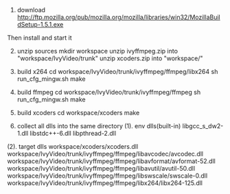 1. download
http://ftp.mozilla.org/pub/mozilla.org/mozilla/libraries/win32/MozillaBuildSetup-1.5.1.exe

Then install and start it

2. unzip sources
mkdir workspace
unzip ivyffmpeg.zip into "workspace/IvyVideo/trunk"
unzip xcoders.zip into "workspace/"

3. build x264
cd workspace/IvyVideo/trunk/ivyffmpeg/ffmpeg/libx264
sh run_cfg_mingw.sh
make

4. build ffmpeg
cd workspace/IvyVideo/trunk/ivyffmpeg/ffmpeg
sh run_cfg_mingw.sh
make

5. build xcoders
cd workspace/xcoders
make

6. collect all dlls into the same directory
(1). env dlls(built-in)
libgcc_s_dw2-1.dll
libstdc++-6.dll
libpthread-2.dll

(2). target dlls
workspace/xcoders/xcoders.dll
workspace/IvyVideo/trunk/ivyffmpeg/ffmpeg/libavcodec/avcodec.dll
workspace/IvyVideo/trunk/ivyffmpeg/ffmpeg/libavformat/avformat-52.dll
workspace/IvyVideo/trunk/ivyffmpeg/ffmpeg/libavutil/avutil-50.dll
workspace/IvyVideo/trunk/ivyffmpeg/ffmpeg/libswscale/swscale-0.dll
workspace/IvyVideo/trunk/ivyffmpeg/ffmpeg/libx264/libx264-125.dll
